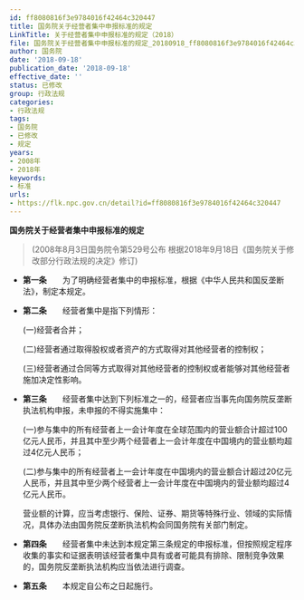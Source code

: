 ```yaml
---
id: ff8080816f3e9784016f42464c320447
title: 国务院关于经营者集中申报标准的规定
LinkTitle: 关于经营者集中申报标准的规定（2018）
file: 国务院关于经营者集中申报标准的规定_20180918_ff8080816f3e9784016f42464c320447.docx
author: 国务院
date: '2018-09-18'
publication_date: '2018-09-18'
effective_date: ''
status: 已修改
group: 行政法规
categories:
- 行政法规
tags:
- 国务院
- 已修改
- 规定
years:
- 2008年
- 2018年
keywords:
- 标准
urls:
- https://flk.npc.gov.cn/detail?id=ff8080816f3e9784016f42464c320447
---
```


**国务院关于经营者集中申报标准的规定**

> (2008年8月3日国务院令第529号公布 根据2018年9月18日《国务院关于修改部分行政法规的决定》修订)

- **第一条**　　为了明确经营者集中的申报标准，根据《中华人民共和国反垄断法》，制定本规定。

- **第二条**　　经营者集中是指下列情形：

  (一)经营者合并；

  (二)经营者通过取得股权或者资产的方式取得对其他经营者的控制权；

  (三)经营者通过合同等方式取得对其他经营者的控制权或者能够对其他经营者施加决定性影响。

- **第三条**　　经营者集中达到下列标准之一的，经营者应当事先向国务院反垄断执法机构申报，未申报的不得实施集中：

  (一)参与集中的所有经营者上一会计年度在全球范围内的营业额合计超过100亿元人民币，并且其中至少两个经营者上一会计年度在中国境内的营业额均超过4亿元人民币；

  (二)参与集中的所有经营者上一会计年度在中国境内的营业额合计超过20亿元人民币，并且其中至少两个经营者上一会计年度在中国境内的营业额均超过4亿元人民币。

  营业额的计算，应当考虑银行、保险、证券、期货等特殊行业、领域的实际情况，具体办法由国务院反垄断执法机构会同国务院有关部门制定。

- **第四条**　　经营者集中未达到本规定第三条规定的申报标准，但按照规定程序收集的事实和证据表明该经营者集中具有或者可能具有排除、限制竞争效果的，国务院反垄断执法机构应当依法进行调查。

- **第五条**　　本规定自公布之日起施行。
